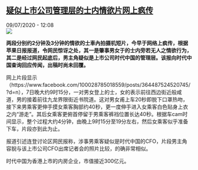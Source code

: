 <!--1594292126000-->
[疑似上市公司管理层的士内情欲片网上疯传](http://www.rfi.fr//cn/%E4%B8%AD%E5%9B%BD/20200709-%E7%96%91%E4%BC%BC%E4%B8%8A%E5%B8%82%E5%85%AC%E5%8F%B8%E7%AE%A1%E7%90%86%E5%B1%82%E7%9A%84%E5%A3%AB%E5%86%85%E6%83%85%E6%AC%B2%E7%89%87%E7%BD%91%E4%B8%8A%E7%96%AF%E4%BC%A0)
------

<div>09/07/2020 - 12:08</div><img src="https://s.rfi.fr/media/display/cf1cc89a-c1cb-11ea-afe0-005056a964fe/w:310/p:16x9/HK0709_1.jpg"><p><strong>两段分别约2分钟及3分钟的情欲的士車內拍摄机短片，今早于网络上疯传，根据苹果日报报道，令网民惊讶之处，其一是肇事男女于的士内旁若无人之情欲行为，其二是经过网民起底后，男主角疑似是上市公司时代中国的管理层。该报向时代中国查询回应传闻，出稿时尚未回覆。</strong></p><div class="t-content__body u-clearfix"><div class="m-interstitial"></div><p>网上片段显示（https://www.facebook.com/100028785018559/posts/364487524520745/?d=n），7日晚大约9时15分，一对男女登上的士，女的表示前往西边街近般咸道，男的接着前往九龙界限街近书院道。这对男女甫上车20秒即脱下口罩热吻，接下来男乘客更伸手摸女乘客胸部约40秒，更一度伸手进入女乘客白色贴身上衣之内“游走”。其后女乘客更俯首停留于男乘客裤裆位置长达40秒。根据车cam时间显示，整个过程大约4分钟，由晚上9时15分至19分左右，然后女乘客似乎准备下车，片段亦到此为止。</p><p>报道引述连登讨论区网民报称，涉事男乘客疑似是时代中国的CFO，片段男主角容貎与该上市公司CFO出席记者会的照片比较，的确非常相似。</p><p>时代中国为香港上市的内房企业，市值接近300亿元。</p><div class="o-self-promo o-self-promo--nl o-self-promo--hidden" data-selfpromo-newsletter></div><div class="o-self-promo o-self-promo--app o-self-promo--hidden" data-selfpromo-app></div></div>
